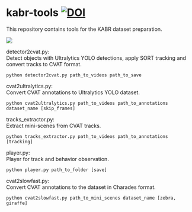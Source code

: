 # kabr-tools [![DOI](https://zenodo.org/badge/805519058.svg)](https://zenodo.org/doi/10.5281/zenodo.11288083)

This repository contains tools for the KABR dataset preparation.

![](https://user-images.githubusercontent.com/11778655/236357196-c09547fc-0e6b-4b2e-a7a5-18683dc944e5.png)

detector2cvat.py:\
Detect objects with Ultralytics YOLO detections, apply SORT tracking and convert tracks to CVAT format.

```
python detector2cvat.py path_to_videos path_to_save
```

cvat2ultralytics.py:\
Convert CVAT annotations to Ultralytics YOLO dataset.

```
python cvat2ultralytics.py path_to_videos path_to_annotations dataset_name [skip_frames]
```

tracks_extractor.py:\
Extract mini-scenes from CVAT tracks.

```
python tracks_extractor.py path_to_videos path_to_annotations [tracking]
```

player.py:\
Player for track and behavior observation.

```
python player.py path_to_folder [save]
```


cvat2slowfast.py:\
Convert CVAT annotations to the dataset in Charades format.

```
python cvat2slowfast.py path_to_mini_scenes dataset_name [zebra, giraffe]
```
